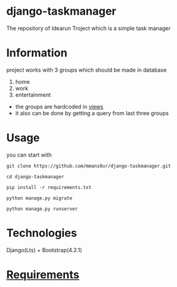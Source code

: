 # django-taskmanager
The repository of Idearun Troject which is a simple task manager

# Information
project works with 3 groups which should be made in database
1. home
2. work
3. entertainment


* the groups are hardcoded in [views](troject/views.py)
* it also can be done by getting a query from last three groups

# Usage
you can start with
```
git clone https://github.com/mmans0ur/django-taskmanager.git
```
```
cd django-taskmanager
```
```
pip install -r requirements.txt
```
```
python manage.py migrate
```
```
python manage.py runserver
```

# Technologies
Django(Lts) + Bootstrap(4.2.1)
# [Requirements](requirements.txt)
